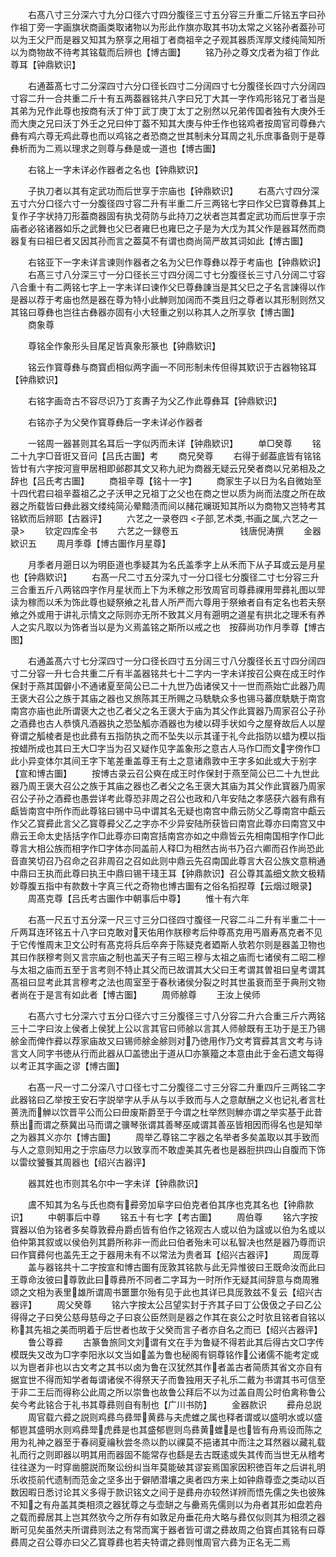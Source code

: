 <!-- { "loadSidebar": true } -->
　　右髙八寸三分深六寸九分口径六寸四分腹径三寸五分容三升重二斤铭五字曰孙作祖丁旁一字画旗状商画类取诸物以为形此作旗亦取其书功太常之义铭孙者葢孙可以为王父尸而是器又知其为祭享之用祖丁者商祖辛之子观其器质浑厚文缕纯简知所以为商物故不待考其铭载而后辨也【博古圗】
　　铭乃孙之尊文戊者为祖丁作此尊耳【钟鼎欵识】



　　右通葢髙七寸二分深四寸六分口径长四寸二分阔四寸七分腹径长四寸六分阔四寸容二升一合共重二斤十有五两葢器铭共八字曰兄丁大其一字作鸡形铭兄丁者当是其弟为兄作此尊也按商有沃丁仲丁武丁庚丁太丁之别然以兄弟传国者独有大庚外壬而大庚之兄曰沃丁外壬之兄曰仲丁葢不知其大庚与仲壬作也铭鸡者按周官司尊彝六彝有鸡六尊无鸡此尊也而以鸡铭之者恐商之世其制未分耳周之礼乐庶事备则于是尊彝析而为二焉以理求之则尊与彝是或一道也【博古圗】


　　右铭上一字未详必作器者之名也【钟鼎欵识】




　　子执刀者以其有定武功而后世享于宗庙也【钟鼎欵识】
　　右髙六寸四分深五寸六分口径六寸一分腹径四寸容二升有半重二斤三两铭七字曰作父巳寳尊彝其上复作子字状持刀形葢商器固有执戈荷防与此持刀之状者岂其耆定武功而后世享于宗庙者必铭诸器如乐之武舞也父巳者雍巳也雍巳之子是为大戊为其父作是器耳然而商器复有曰祖巳者又因其孙而言之葢莫不有谓也商尚简严故其词如此【博古圗】




　　右铭亚下一字未详言谏则作器者之名为父巳作尊彝以荐于考庙也【钟鼎欵识】
　　右髙三寸八分深三寸一分口径长三寸四分阔二寸七分腹径长三寸八分阔二寸容八合重十有二两铭七字上一字未详曰谏作父巳尊彝諌当是其父巳之子名言諌得以作是器以荐于考庙也然是器在尊为特小此觯则加阔而不类且归之尊者以其形制则然又其铭曰尊彝也岂往古彝器亦固有小大轻重之别以称其人之所享欤【博古圗】
　　商象尊



　　尊铭全作象形头目尾足皆真象形篆也【钟鼎欵识】



　　铭云作寳尊彝与商寳卣相似两字画一不同形制未传但得其欵识于古器物铭耳【钟鼎欵识】





　　右铭字画竒古不容尽识乃丁亥夀子为父乙作此尊彝耳【钟鼎欵识】



　　右铭亦子为父癸作寳尊彝后一字未详必作器者






　　一铭周一器甚则其名耳后一字似丙而未详【钟鼎欵识】
　　单□癸尊
　　铭二十九字□音诳又音问【吕氏古圗】考
　　商兄癸尊
　　右得于邺葢底皆有铭铭皆廿有六字按河亶甲居相即邺郡其文又称九祀为商器无疑云兄癸者商以兄弟相及之辞也【吕氏考古圗】
　　商祖辛尊【铭十一字】
　　商家生子以日为名自微始至十四代君曰祖辛葢祖乙之子沃甲之兄祖丁之父也在商之世以质为尚而法度之所在故器之所载皆曰彝此器文缕纯简沁晕黯渍而间以赭花斓斑知其所以为商物又岂特考其铭欵而后辨耶【古器评】
　　六艺之一录卷四
<子部,艺术类,书画之属,六艺之一录>
　　钦定四库全书
　　六艺之一録卷五　　　　　　　钱唐倪涛撰
　　金器欵识五
　　周月季尊【博古圗作月星尊】


　　月季者月遡日以为明臣道也季疑其为名氏盖季字上从禾而下从子耳或云是月星也【钟鼎欵识】
　　右髙一尺二寸五分深九寸一分口径七分腹径二寸七分容三升三合重五斤八两铭四字作月星状而上下为禾稼之形攷周官司尊彞祼用斝彞礼图以斝读为稼而以禾为饰此尊也疑祭飨之礼昔人所严而六尊用于祭飨者自有定名也若夫祭飨之外或用于讲礼示情文之际则亦无所不致其义月有遡明之道星有拱北之理禾有养人之实凡取以为饰者当以是为义焉盖铭之斯所以戒之也　按薛尚功作月季尊【博古图】











　　右通盖髙六寸七分深四寸一分口径长四寸五分阔三寸八分腹径长五寸四分阔四寸二分容一升七合共重二斤有半盖器铭共七十二字内一字未详按召公奭在成王时作保封于燕其国僻小不通诸夏至简公已二十九世乃齿诸侯又十一世而燕始亡此器乃周王褒大召公之族于其庙之器也又旅陈其王所赐之马駪駪众多也锡马蕃庶駪駪于南宫南宫亦庙也此所谓褒大之也乙者父之名王褒大于庙为其父作此寳器乃周家召公子孙之酒彞也古人恭慎凡酒器执之恐坠觚亦酒器也为棱以碍手状如今之屋脊故后人以屋脊谓之觚棱者是也此彞有五指防执之而不坠失以示其谨于礼今此指防以蜡为模以指按蜡所成也其曰王大□字当为召又疑作见字盖象形之意古人马作□而文字傍作□此小异变体尔其间王字下笔差重盖尊王有土之意诸鼎敦中王字多如此或大于别字【宣和博古圗】
　　按博古录云召公奭在成王时作保封于燕至简公已二十九世此器乃周王褒大召公之族于其庙之器也乙者父之名王褒大其庙为其父作此寳器乃周家召公子孙之酒彛也愚尝详考此尊恐非周之召公也政和八年安陆之孝感获六器有鼎有甗皆南宫中所作而此尊铭曰锡中马中谓其名无疑也南宫中鼎云防父乙尊南宫中甗云作父乙寳彛此言父乙寳尊彛父乙之字亦不少异安陆所获皆曰南宫此尊亦曰南宫又中鼎云王命太史括括字作□此尊亦曰南宫括南宫亦如之中鼎皆云先相南国相字作□此尊言大相公族而相字作□字体亦同盖前人释□为相然古尚书乃召六卿而召作尚恐此音直笑切召乃召命之召非周召之召如此则中鼎云先召南国此尊言大召公族文意稍通中鼎曰王执而此尊曰执王中鼎曰锡干琖王耳【钟鼎款识】召公尊其盖细文款文极精妙尊腹五指中有款数十字真三代之奇物也博古圗有之俗名搯揑尊【云烟过眼录】
　　周髙克尊【吕氏考古圗作中朝事后中尊】
　　惟十有六年










　　右髙一尺五寸五分深一尺三寸三分口径四寸腹径一尺容二斗二升有半重二十一斤两耳连环铭五十八字曰克敢对天佑用作朕穆考后仲尊髙克用丐眉寿髙克者不见于它传惟周末卫文公时有髙克将兵后卒奔于陈疑克者廼斯人欤若尔则是器盖卫物也其曰作朕穆考则又言宗庙之制也盖天子有三昭三穆与太祖之庙而七诸侯有二昭二穆与太祖之庙而五至于言考则不特止其父而已故谓其大父曰王考谓其曽祖曰皇考谓其髙祖曰显考此其言穆考之法也周室至于春秋诸侯分裂之时其世虽衰而至于典刑文物者尚在于是言有如此者【博古圗】
　　周师艅尊
　　王汝上侯师





　　右髙六寸七分深六寸五分口径六寸三分腹径三寸八分容二升六合重三斤六两铭三十二字曰汝上侯者上侯犹上公以言其官曰师艅以言其人师艅既有王功于是王乃锡艅金而俾作彛以荐家庙故又曰锡师艅金艅则对乃徳用作乃文考寳彛其言文考与诗言文人同字书徳从行而此器从□盖徳出于道从□亦篆籀之本意由此于金石遗文每得以考正其字画之谬【博古圗】



　　右髙一尺一寸二分深八寸口径七寸二分腹径二寸三分容二升重四斤三两铭二字此器铭曰乙举按王安石字説举字从手从与以手致而与人之意献酬之义也记礼者言杜蒉洗而觯以饮晋平公而公曰毌废斯爵至于今谓之杜举然则觯亦谓之举实基于此昔蔡出而谓之蔡冀出马而谓之骥琴张谓其善琴巫咸谓其善巫皆相因而得名也是知举之为器其义亦尔【博古圗】
　　周举乙尊铭二字器之名举者多矣盖取以其手致而与人之意则知用之于宗庙尽力以致享而不敢虚美其先者也是器脰拱四山自腹而下饰以雷纹饕餮其周器也【绍兴古器评】



　　器其姓也市则其名尔中一字未详【钟鼎款识】




　　鬳不知其为名与氏也商有彛旁加阜字曰伯克者伯其序也克其名也【钟鼎款识】
　　中朝事后中尊
　　铭五十有七字【考古圗】
　　周伯尊
　　铭六字按寳器以伯为铭者多矣尊敦彛舟爵卣皆有伯作之铭观古人或以伯为諡或以伯为名或以伯仲第其叙或以侯伯列其爵所称非一而此曰伯者殆未可以私智决也然是器乃尊而识曰作寳彞何也盖先王之于器用未有不以常法为贵者耳【绍兴古器评】
　　周厐尊
　　盖与器铭共十二字按宣和博古圗有厐敦其铭款与此无异惟彼曰王既命汝而此曰王尊命汝彼曰尊敦此曰尊彞所不同者二字耳为一时所作无疑其间辞意与商周雅颂之文相为表里雄所谓周书噩噩尔殆有见于此也其详已具厐敦兹不复云【绍兴古器评】
　　周父癸尊
　　铭六字按太公吕望实封于齐其子曰丁公伋伋之子曰乙公得得之子曰癸公慈母慈母之子曰哀公臣然则是器之作其在哀公之时欤且铭者自铭以称其先祖之美而明着于后世者也故于父癸而言子者亦自名之而已【绍兴古器评】
　　鲁公尊彛
　　古篆鲁旅同文刘谓有文在手为鲁疑不得若此其后得古文□字传模既失又改为□字李阳氷以文当如盖为鲁也秘阁有铜尊铭作公诸儒不能考定或以为鬯者非也以古文考之其书以卤为鲁在汉犹然其作者盖古者简质其省文亦自有据宜世不得而知学者每谓诸侯不得祭天子而鲁独用天子礼乐二戴为书谓其书可信至于非二王后而得称公此周之所以崇鲁也故鲁公拜后不以为过盖自周公时伯禽称鲁公矣今考此铭合于礼书其尊彞则自有制也【广川书防】
　　金器款识
　　彛舟总説
　　周官载六彛之説则鸡彞鸟彞斝黄彞与夫虎蜼之属也释者谓或以盛明水或以盛郁鬯其盛明水则鸡彞斝虎彞是也其盛郁鬯则鸟彞黄蜼是也皆有舟焉设而陈之用为礼神之器至于春祠夏禴秋尝冬烝以酌以祼莫不挹诸其中而注之耳然器以藏礼载礼而行之则即器以明其用而器固不能常存也繇是去古既逺或失其传而当世无从稽考往往遂为一时穿凿臆説而聚讼纷纠当年莫能破其谬妄焉国家因积徳百年之后讲礼明乐收揽前代遗制而范金之坚多出于僻陋潜壤之奥者四方来上如钟鼎尊壶之类动以百数因暇日悉讨论其义多得于款识铭文之间于是彞舟亦较然详辨而悟先儒之失也彼殊不知之有舟盖其类相须之器犹尊之与壶缾之与罍焉先儒则以为舟者其形如盘若舟之载而彛居其上岂其然欤今之所存有如敦足舟垂花舟大略与彞仅似则其为相须之器断可见矣虽然夫所谓彞则法之有常而寓于器者皆可谓之彞故周之伯寳卣其铭有曰尊彞周之召公尊亦曰父乙寳尊彞也若夫特谓之彞则惟周官六彞为正名无二焉



